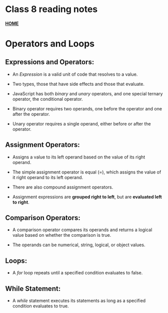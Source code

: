 # Class 8 reading notes

#### [HOME](https://cesarderio.github.io/reading-notes/)

# Operators and Loops

## Expressions and Operators:

* An *Expression* is a valid unit of code that resolves to a value.

* Two types, those that have side effects and those that evaluate.

* JavaScript has both *binary* and *unary* operators, and one special ternary operator, the conditional operator.

* Binary operator requires two operands, one before the operator and one after the operator.

* Unary operator requires a single operand, either before or after the operator.

## Assignment Operators:

* Assigns a value to its left operand based on the value of its right operand.

* The simple assignment operator is equal (=), which assigns the value of it right operand to its left operand.

* There are also compound assignment operators.

* Assignment expressions are **grouped right to left**, but are **evaluated left to right**.

## Comparison Operators:

* A comparison operator compares its operands and returns a logical value based on whether the comparison is true.

* The operands can be numerical, string, logical, or object values.

## Loops:

* A *for* loop repeats until a specified condition evaluates to false.

## While Statement:

* A *while* statement executes its statements as long as a specified condition evaluates to true.
